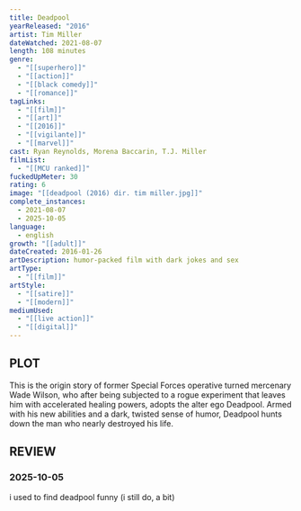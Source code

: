 ```yaml
---
title: Deadpool
yearReleased: "2016"
artist: Tim Miller
dateWatched: 2021-08-07
length: 108 minutes
genre:
  - "[[superhero]]"
  - "[[action]]"
  - "[[black comedy]]"
  - "[[romance]]"
tagLinks:
  - "[[film]]"
  - "[[art]]"
  - "[[2016]]"
  - "[[vigilante]]"
  - "[[marvel]]"
cast: Ryan Reynolds, Morena Baccarin, T.J. Miller
filmList:
  - "[[MCU ranked]]"
fuckedUpMeter: 30
rating: 6
image: "[[deadpool (2016) dir. tim miller.jpg]]"
complete_instances:
  - 2021-08-07
  - 2025-10-05
language:
  - english
growth: "[[adult]]"
dateCreated: 2016-01-26
artDescription: humor-packed film with dark jokes and sex
artType:
  - "[[film]]"
artStyle:
  - "[[satire]]"
  - "[[modern]]"
mediumUsed:
  - "[[live action]]"
  - "[[digital]]"
---
```

## PLOT

This is the origin story of former Special Forces operative turned mercenary Wade Wilson, who after being subjected to a rogue experiment that leaves him with accelerated healing powers, adopts the alter ego Deadpool. Armed with his new abilities and a dark, twisted sense of humor, Deadpool hunts down the man who nearly destroyed his life.
## REVIEW

### 2025-10-05

i used to find deadpool funny (i still do, a bit)